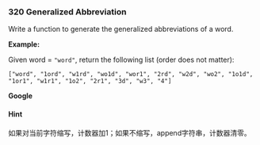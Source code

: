 ### 320 Generalized Abbreviation

Write a function to generate the generalized abbreviations of a word.

**Example:**

Given word = `"word"`, return the following list (order does not matter):

```
["word", "1ord", "w1rd", "wo1d", "wor1", "2rd", "w2d", "wo2", "1o1d", "1or1", "w1r1", "1o2", "2r1", "3d", "w3", "4"]

```

**Google**

#### Hint

如果对当前字符缩写，计数器加1；如果不缩写，append字符串，计数器清零。

